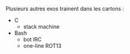 Plusieurs autres exos trainent dans les cartons :

* C
    * stack machine
* Bash
    * bot IRC
    * one-line ROT13
